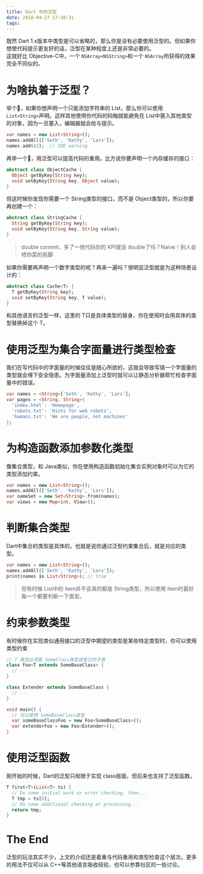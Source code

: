 ```yaml
---
title: Dart 中的泛型
date: 2018-04-27 17:38:31
tags:
---
```


既然 Dart 1.x版本中类型是可以省略的，那么你是没有必要使用泛型的。但如果你想使代码提示更友好的话，泛型在某种程度上还是非常必要的。  
这就好比 Objective-C中，一个 `NSArray<NSString>`和一个 `NSArray`所获得的效果完全不同似的。

<!--more-->

# 为啥执着于泛型？
举个🌰，如果你想声明一个只能添加字符串的 List，那么你可以使用 `List<String>`声明。这样其他使用你代码的码触就能避免在 List中塞入其他类型的对象，因为一旦塞入，编辑器就会给与提示。

```dart
var names = new List<String>();
names.addAll(['Seth', 'Kathy', 'Lars']);
names.add(42);  // IDE warning 
```

再举一个🌰，用泛型可以提高代码的重用。比方说你要声明一个内存缓存的接口：

```dart
abstract class ObjectCache {
  Object getByKey(String key);
  void setByKey(String key, Object value);
}
```

但这时候你发现你需要一个 String类型的接口，而不是 Object类型的，所以你要再创建一个：

```dart
abstract class StringCache {
  String getByKey(String key);
  void setByKey(String key, String value);
}
```

> double commit，多了一倍代码你的 KPI就会 double了吗？Naive！别人会喷你菜的抠脚

如果你需要再声明一个数字类型的呢？再来一遍吗？很明显泛型就是为这种场景设计的：

```dart
abstract class Cache<T> {
  T getByKey(String key);
  void setByKey(String key, T value);
}
```

和其他语言的泛型一样，这里的 T只是具体类型的替身，你在使用时会用具体的类型替换掉这个 T。

# 使用泛型为集合字面量进行类型检查
我们在写代码中的字面量的时候往往是随心所欲的，这就会导致写错一个字面量的类型就会埋下安全隐患。为字面量添加上泛型时就可以让静态分析器帮忙检查字面量中的错误。

```dart
var names = <String>['Seth', 'Kathy', 'Lars'];
var pages = <String, String>{
  'index.html': 'Homepage',
  'robots.txt': 'Hints for web robots',
  'humans.txt': 'We are people, not machines'
};
```

# 为构造函数添加参数化类型
像集合类型，和 Java类似，你在使用构造函数初始化集合实例对象时可以为它的类型添加约束。
```dart
var names = new List<String>();
names.addAll(['Seth', 'Kathy', 'Lars']);
var nameSet = new Set<String>.from(names);
var views = new Map<int, View>();
```

# 判断集合类型
Dart中集合的类型是具体的，也就是说你通过泛型约束集合后，就是对应的类型。

```dart
var names = new List<String>();
names.addAll(['Seth', 'Kathy', 'Lars']);
print(names is List<String>); // true
```

> 但有时候 List中的 item并不会真的都是 String类型，所以使用 item时最好每一个都要判断一下类型。

# 约束参数类型
有时候你在实现类似通用接口的泛型中期望的类型是某些特定类型时，你可以使用类型约束

```dart
// T 类型必须是 SomeClass类型或者它的子类
class Foo<T extends SomeBaseClass> {
  // ···
}

class Extender extends SomeBaseClass {
  // ···
}

void main() {
  // 可以使用 SomeBaseClass类型
  var someBaseClassFoo = new Foo<SomeBaseClass>();
  var extenderFoo = new Foo<Extender>();
}

```

# 使用泛型函数
刚开始的时候，Dart的泛型只局限于实现 class层面，但后来也支持了泛型函数。

```dart
T first<T>(List<T> ts) {
  // Do some initial work or error checking, then...
  T tmp = ts[0];
  // Do some additional checking or processing...
  return tmp;
}
```

# The End
泛型的玩法其实不少，上文的介绍还是着重与代码重用和类型检查这个层次。更多的用法不仅可以从 C++等其他语言吸收经验，也可以参靠社区的一些讨论。
